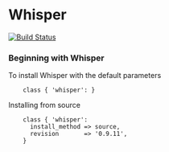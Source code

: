 # Whisper

[![Build Status](https://travis-ci.org/jbussdieker/puppet-whisper.svg?branch=master)](https://travis-ci.org/jbussdieker/puppet-whisper)

### Beginning with Whisper

To install Whisper with the default parameters

```puppet
    class { 'whisper': }
```

Installing from source

```puppet
    class { 'whisper':
      install_method => source,
      revision       => '0.9.11',
    }
```
